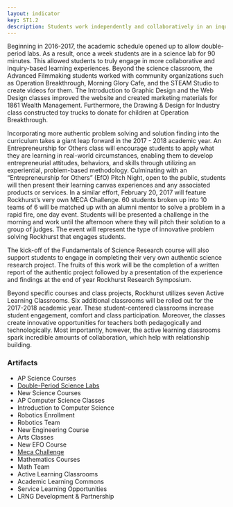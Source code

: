 ```yaml
---
layout: indicator
key: ST1.2
description: Students work independently and collaboratively in an inquiry-based learning environment that encourages finding creative solutions to authentic and complex problems.
---
```

Beginning in 2016-2017, the academic schedule opened up to allow double-period labs. As a result, once a week students are in a science lab for 90 minutes. This allowed students to truly engage in more collaborative and inquiry-based learning experiences. Beyond the science classroom, the Advanced Filmmaking students worked with community organizations such as Operation Breakthrough, Morning Glory Cafe, and the STEAM Studio to create videos for them. The Introduction to Graphic Design and the Web Design classes improved the website and created marketing materials for 1861 Wealth Management. Furthermore, the Drawing & Design for Industry class constructed toy trucks to donate for children at Operation Breakthrough.

Incorporating more authentic problem solving and solution finding into the curriculum takes a giant leap forward in the 2017 - 2018 academic year. An Entrepreneurship for Others class will encourage students to apply what they are learning in real-world circumstances, enabling them to develop entrepreneurial attitudes, behaviors, and skills through utilizing an experiential, problem-based methodology. Culminating with an “Entrepreneurship for Others” (EfO) Pitch Night, open to the public, students will then present their learning canvas experiences and any associated products or services. In a similar effort, February 20, 2017 will feature Rockhurst’s very own MECA Challenge. 60 students broken up into 10 teams of 6 will be matched up with an alumni mentor to solve a problem in a rapid fire, one day event. Students will be presented a challenge in the morning and work until the afternoon where they will pitch their solution to a group of judges. The event will represent the type of innovative problem solving Rockhurst that engages students.

The kick-off of the Fundamentals of Science Research course will also support students to engage in completing their very own authentic science research project. The fruits of this work will be the completion of a written report of the authentic project followed by a presentation of the experience and findings at the end of year Rockhurst Research Symposium.

Beyond specific courses and class projects, Rockhurst utilizes seven Active Learning Classrooms. Six additional classrooms will be rolled out for the 2017-2018 academic year. These student-centered classrooms increase student engagement, comfort and class participation. Moreover, the classes create innovative opportunities for teachers both pedagogically and technologically. Most importantly, however, the active learning classrooms spark incredible amounts of collaboration, which help with relationship building.

### Artifacts


 * AP Science Courses
 * [Double-Period Science Labs](http://steam.rockhursths.edu/2017/01/26/Increasing-Laboratory-Time.html)
 * New Science Courses
 * AP Computer Science Classes
 * Introduction to Computer Science
 * Robotics Enrollment
 * Robotics Team
 * New Engineering Course
 * Arts Classes
 * New EFO Course
 * [Meca Challenge](http://steam.rockhursths.edu/2016/10/17/MECA-Challenge.html)
 * Mathematics Courses
 * Math Team
 * Active Learning Classrooms
 * Academic Learning Commons
 * Service Learning Opportunities
 * LRNG Development & Partnership